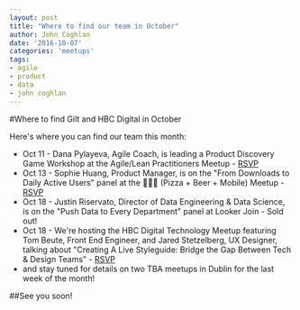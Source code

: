 ```yaml
---
layout: post
title: "Where to find our team in October"
author: John Coghlan
date: '2016-10-07'
categories: 'meetups'
tags:
- agile
- product
- data
- john coghlan
---
```


#Where to find Gilt and HBC Digital in October

Here's where you can find our team this month: 

* Oct 11 - Dana Pylayeva, Agile Coach, is leading a Product Discovery Game Workshop at the Agile/Lean Practitioners Meetup - [RSVP](https://www.meetup.com/agile-lean-practitioners/events/234297424/)
* Oct 13 - Sophie Huang, Product Manager, is on the "From Downloads to Daily Active Users" panel at the 🍕🍺📱 (Pizza + Beer + Mobile) Meetup - [RSVP](https://www.meetup.com/Pizza-Beer-Mobile-NYC/events/234006779/)
* Oct 18 - Justin Riservato, Director of Data Engineering & Data Science, is on the "Push Data to Every Department" panel at Looker Join - Sold out! 
* Oct 18 - We're hosting the HBC Digital Technology Meetup featuring Tom Beute, Front End Engineer, and Jared Stetzelberg, UX Designer, talking about "Creating A Live Styleguide: Bridge the Gap Between Tech & Design Teams" - [RSVP](https://www.meetup.com/HBC-Digital-Technology-Meetup/events/234249937/)
* and stay tuned for details on two TBA meetups in Dublin for the last week of the month! 

##See you soon! 
